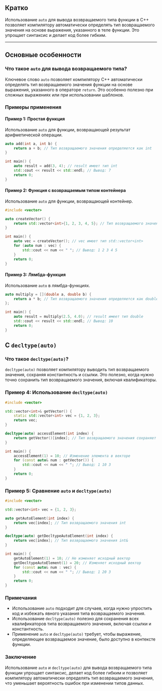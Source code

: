 ## Кратко

Использование `auto` для вывода возвращаемого типа функции в C++ позволяет компилятору автоматически определять тип возвращаемого значения на основе выражения, указанного в теле функции. Это упрощает синтаксис и делает код более гибким.

---

## Основные особенности

### Что такое `auto` для вывода возвращаемого типа?

Ключевое слово `auto` позволяет компилятору C++ автоматически определять тип возвращаемого значения функции на основе выражения, указанного в операторе `return`. Это особенно полезно при сложных выражениях или при использовании шаблонов.

### Примеры применения

#### Пример 1: Простая функция

Использование `auto` для функции, возвращающей результат арифметической операции.

```cpp
auto add(int a, int b) {
    return a + b; // Тип возвращаемого значения определяется как int
}

int main() {
    auto result = add(3, 4); // result имеет тип int
    std::cout << result << std::endl; // Вывод: 7
    return 0;
}
```

#### Пример 2: Функция с возвращаемым типом контейнера

Использование `auto` для функции, возвращающей контейнер.

```cpp
#include <vector>

auto createVector() {
    return std::vector<int>{1, 2, 3, 4, 5}; // Тип возвращаемого значения определяется как std::vector<int>
}

int main() {
    auto vec = createVector(); // vec имеет тип std::vector<int>
    for (auto num : vec) {
        std::cout << num << " "; // Вывод: 1 2 3 4 5
    }
    return 0;
}
```

#### Пример 3: Лямбда-функция

Использование `auto` в лямбда-функциях.

```cpp
auto multiply = [](double a, double b) {
    return a * b; // Тип возвращаемого значения определяется как double
};

int main() {
    auto result = multiply(2.5, 4.0); // result имеет тип double
    std::cout << result << std::endl; // Вывод: 10
    return 0;
}
```

## С `decltype(auto)`

### Что такое `decltype(auto)`?

`decltype(auto)` позволяет компилятору выводить тип возвращаемого значения, сохраняя константность и ссылки. Это полезно, когда нужно точно сохранить тип возвращаемого значения, включая квалификаторы.

### Пример 4: Использование `decltype(auto)`

```cpp
#include <vector>

std::vector<int>& getVector() {
    static std::vector<int> vec = {1, 2, 3};
    return vec;
}

decltype(auto) accessElement(int index) {
    return getVector()[index]; // Тип возвращаемого значения сохраняет ссылку
}

int main() {
    accessElement(1) = 10; // Изменение элемента в векторе
    for (const auto& num : getVector()) {
        std::cout << num << " "; // Вывод: 1 10 3
    }
    return 0;
}
```

### Пример 5: Сравнение `auto` и `decltype(auto)`

```cpp
#include <vector>

std::vector<int> vec = {1, 2, 3};

auto getAutoElement(int index) {
    return vec[index]; // Тип возвращаемого значения int
}

decltype(auto) getDecltypeAutoElement(int index) {
    return vec[index]; // Тип возвращаемого значения int&
}

int main() {
    getAutoElement(1) = 10; // Не изменяет исходный вектор
    getDecltypeAutoElement(1) = 20; // Изменяет исходный вектор
    for (const auto& num : vec) {
        std::cout << num << " "; // Вывод: 1 20 3
    }
    return 0;
}
```

### Примечания

- Использование `auto` подходит для случаев, когда нужно упростить код и избежать явного указания типа возвращаемого значения.
- Использование `decltype(auto)` полезно для сохранения всех квалификаторов типа возвращаемого значения, включая ссылки и константность.
- Применение `auto` и `decltype(auto)` требует, чтобы выражение, определяющее возвращаемое значение, было доступно в контексте функции.

### Заключение

Использование `auto` и `decltype(auto)` для вывода возвращаемого типа функции упрощает синтаксис, делает код более гибким и позволяет компилятору автоматически определять тип возвращаемого значения, что уменьшает вероятность ошибок при изменении типов данных.
